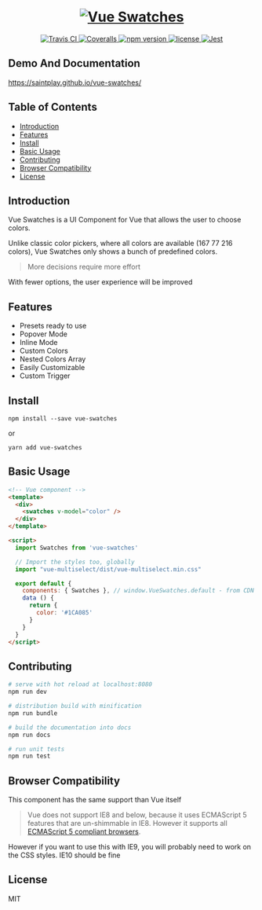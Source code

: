 <h1 align="center">
  <br>
  <a href="https://saintplay.github.io/vue-swatches/">
    <img src="https://github.com/saintplay/vue-swatches/blob/master/.github/promo.png?raw=true" alt="Vue Swatches">
  </a>
</h1>

<p align="center">
  <a href="https://travis-ci.org/saintplay/vue-swatches">
    <img src="https://travis-ci.org/saintplay/vue-swatches.svg?branch=master" alt="Travis CI">
  </a>
  <a href="https://coveralls.io/github/saintplay/vue-swatches?branch=master">
    <img src="https://coveralls.io/repos/github/saintplay/vue-swatches/badge.svg?branch=master" alt="Coveralls">
  </a>
  <a href="https://www.npmjs.org/package/vue-swatches">
    <img src="https://img.shields.io/npm/v/vue-swatches.svg" alt="npm version">
  </a>
  <a href="https://www.npmjs.org/package/vue-swatches">
    <img src="https://img.shields.io/github/license/saintplay/vue-swatches.svg" alt="license">
  </a>
  <a href="https://github.com/facebook/jest">
    <img src="https://img.shields.io/badge/tested_with-jest-99424f.svg" alt="Jest">
  </a>
</p>

## Demo And Documentation ##

<https://saintplay.github.io/vue-swatches/>


## Table of Contents ##

- [Introduction](#introduction)
- [Features](#features)
- [Install](#install)
- [Basic Usage](#basic-usage)
- [Contributing](#contributing)
- [Browser Compatibility](#browser-compatibility)
- [License](#license)

## Introduction ##

Vue Swatches is a UI Component for Vue that allows the user to choose colors.

Unlike classic color pickers, where all colors are available (167 77 216 colors),
Vue Swatches only shows a bunch of predefined colors.

> More decisions require more effort

With fewer options, the user experience will be improved

## Features ##

- Presets ready to use
- Popover Mode
- Inline Mode
- Custom Colors
- Nested Colors Array
- Easily Customizable
- Custom Trigger

## Install ##

`npm install --save vue-swatches`

or

`yarn add vue-swatches`

## Basic Usage ##

```html
<!-- Vue component -->
<template>
  <div>
    <swatches v-model="color" />
  </div>
</template>

<script>
  import Swatches from 'vue-swatches'

  // Import the styles too, globally
  import "vue-multiselect/dist/vue-multiselect.min.css"

  export default {
    components: { Swatches }, // window.VueSwatches.default - from CDN
    data () {
      return {
        color: '#1CA085'
      }
    }
  }
</script>
```

## Contributing ##

``` bash
# serve with hot reload at localhost:8080
npm run dev

# distribution build with minification
npm run bundle

# build the documentation into docs
npm run docs

# run unit tests
npm run test

```

## Browser Compatibility ##

This component has the same support than Vue itself

> Vue does not support IE8 and below, because it uses ECMAScript 5 features that are un-shimmable in IE8. However it supports all [ECMAScript 5 compliant browsers](https://caniuse.com/#feat=es5).

However if you want to use this with IE9, you will probably need to work on the CSS styles.
IE10 should be fine


## License

MIT
